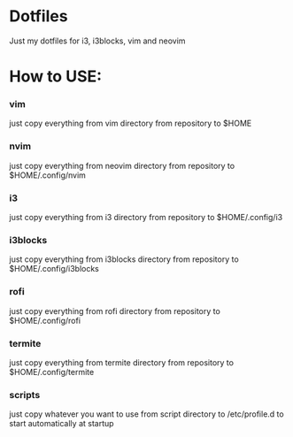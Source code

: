 # Dotfiles
Just my dotfiles for i3, i3blocks, vim and neovim

# How to USE:

### vim
just copy everything from vim directory from repository to $HOME

### nvim
just copy everything from neovim directory from repository to $HOME/.config/nvim

### i3
just copy everything from i3 directory from repository to $HOME/.config/i3

### i3blocks
just copy everything from i3blocks directory from repository to $HOME/.config/i3blocks

### rofi
just copy everything from rofi directory from repository to $HOME/.config/rofi

### termite
just copy everything from termite directory from repository to $HOME/.config/termite

### scripts
just copy whatever you want to use from script directory to /etc/profile.d to start automatically at startup
